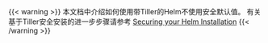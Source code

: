 ---
---
{{< warning >}}
本文档中介绍如何使用带Tiller的Helm不使用安全默认值。
有关基于Tiller安全安装的进一步步骤请参考 [Securing your Helm Installation](https://helm.sh/docs/securing_installation/)
{{< /warning >}}